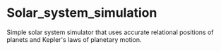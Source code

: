 # Solar_system_simulation
Simple solar system simulator that uses accurate relational positions of planets and Kepler's laws of planetary motion.
